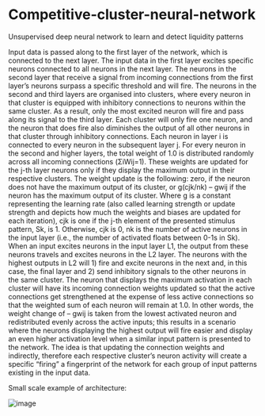 # Competitive-cluster-neural-network
Unsupervised deep neural network to learn and detect liquidity patterns

Input data is passed along to the first layer of the network, which is connected to the next layer. The input data in
the first layer excites specific neurons connected to all neurons in the next layer. The neurons in the
second layer that receive a signal from incoming connections from the first layer’s neurons surpass a
specific threshold and will fire. The neurons in the second and third layers are organised into clusters, where
every neuron in that cluster is equipped with inhibitory connections to neurons within the same cluster.
As a result, only the most excited neuron will fire and pass along its signal to the third layer.
Each cluster will only fire one neuron, and the neuron that does fire also
diminishes the output of all other neurons in that cluster through inhibitory connections. Each neuron
in layer i is connected to every neuron in the subsequent layer j. For every neuron in the second and
higher layers, the total weight of 1.0 is distributed randomly across all incoming connections (ΣiWij=1).
These weights are updated for the j-th layer neurons only if they display the maximum output in their
respective clusters. The weight update is the following: zero, if the neuron does not have the maximum
output of its cluster, or g(cjk/nk) – gwij if the neuron has the maximum output of its cluster. Where g is
a constant representing the learning rate (also called learning strength or update strength and depicts
how much the weights and biases are updated for each iteration), cjk is one if the j-th element of the
presented stimulus pattern, Sk, is 1. Otherwise, cjk is 0, nk is the number of active neurons in the input
layer (i.e., the number of activated floats between 0-1s in Sk). When an input excites neurons in the
input layer L1, the output from these neurons travels and excites neurons in the L2 layer. The neurons
with the highest outputs in L2 will 1) fire and excite neurons in the next and, in this case, the final layer
and 2) send inhibitory signals to the other neurons in the same cluster. The neuron that displays the
maximum activation in each cluster will have its incoming connection weights updated so that the
active connections get strengthened at the expense of less active connections so that the weighted sum
of each neuron will remain at 1.0. In other words, the weight change of – gwij is taken from the lowest
activated neuron and redistributed evenly across the active inputs; this results in a scenario where the
neurons displaying the highest output will fire easier and display an even higher activation level when
a similar input pattern is presented to the network. The idea is that updating the connection weights
and indirectly, therefore each respective cluster’s neuron activity will create a specific “firing”
a fingerprint of the network for each group of input patterns existing in the input data.

Small scale example of architecture:

![image](https://user-images.githubusercontent.com/74188272/201863534-f9b1f21c-fcd5-4c66-943e-edd98ed8da30.png)
